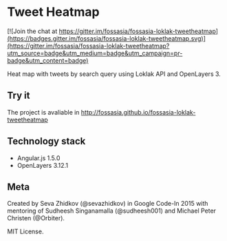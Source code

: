 # Tweet Heatmap

[![Join the chat at https://gitter.im/fossasia/fossasia-loklak-tweetheatmap](https://badges.gitter.im/fossasia/fossasia-loklak-tweetheatmap.svg)](https://gitter.im/fossasia/fossasia-loklak-tweetheatmap?utm_source=badge&utm_medium=badge&utm_campaign=pr-badge&utm_content=badge)

Heat map with tweets by search query using Loklak API and OpenLayers 3.
## Try it
The project is avaliable in http://fossasia.github.io/fossasia-loklak-tweetheatmap
## Technology stack
* Angular.js 1.5.0
* OpenLayers 3.12.1

## Meta
Created by Seva Zhidkov (@sevazhidkov) in Google Code-In 2015 with mentoring of
Sudheesh Singanamalla (@sudheesh001) and Michael Peter Christen (@Orbiter).

MIT License.
